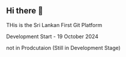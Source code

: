 ## Hi there 👋

THis is the Sri Lankan First Git Platform

Development Start - 19 October 2024

not in Prodcutaion (Still in Development Stage)

